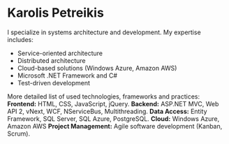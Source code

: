 # Karolis Petreikis
I specialize in systems architecture and development. My expertise includes:
* Service-oriented architecture
* Distributed architecture
* Cloud-based solutions (Windows Azure, Amazon AWS)
* Microsoft .NET Framework and C#
* Test-driven development

More detailed list of used technologies, frameworks and practices:
**Frontend:** HTML, CSS, JavaScript, jQuery.
**Backend:** ASP.NET MVC, Web API 2, vNext, WCF, NServiceBus, Multithreading.
**Data Access:** Entity Framework, SQL Server, SQL Azure, PostgreSQL.
**Cloud:** Windows Azure, Amazon AWS
**Project Management:** Agile software development (Kanban, Scrum).


